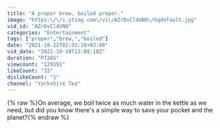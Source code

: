 ```yaml
---
title: "A proper brew, boiled proper."
image: "https:\/\/i.ytimg.com\/vi\/AZrDvCl4UN8\/hqdefault.jpg"
vid_id: "AZrDvCl4UN8"
categories: "Entertainment"
tags: ["proper","brew,","boiled"]
date: "2021-10-22T02:33:18+03:00"
vid_date: "2021-10-19T12:08:18Z"
duration: "PT26S"
viewcount: "129191"
likeCount: "33"
dislikeCount: "1"
channel: "Yorkshire Tea"
---
```

{% raw %}On average, we boil twice as much water in the kettle as we need, but did you know there's a simple way to save your pocket and the planet?{% endraw %}
